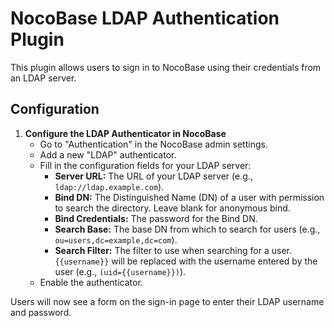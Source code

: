 # NocoBase LDAP Authentication Plugin

This plugin allows users to sign in to NocoBase using their credentials from an LDAP server.

## Configuration

1.  **Configure the LDAP Authenticator in NocoBase**
    *   Go to "Authentication" in the NocoBase admin settings.
    *   Add a new "LDAP" authenticator.
    *   Fill in the configuration fields for your LDAP server:
        *   **Server URL:** The URL of your LDAP server (e.g., `ldap://ldap.example.com`).
        *   **Bind DN:** The Distinguished Name (DN) of a user with permission to search the directory. Leave blank for anonymous bind.
        *   **Bind Credentials:** The password for the Bind DN.
        *   **Search Base:** The base DN from which to search for users (e.g., `ou=users,dc=example,dc=com`).
        *   **Search Filter:** The filter to use when searching for a user. `{{username}}` will be replaced with the username entered by the user (e.g., `(uid={{username}})`).
    *   Enable the authenticator.

Users will now see a form on the sign-in page to enter their LDAP username and password.
